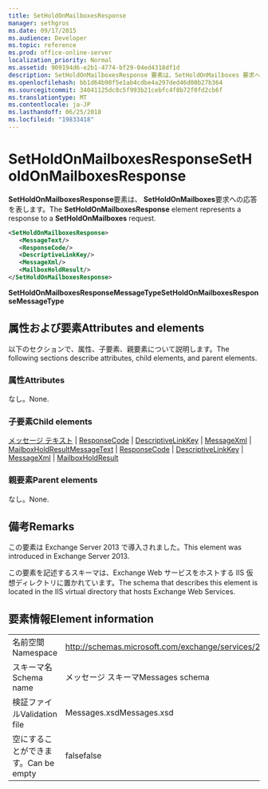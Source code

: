 ```yaml
---
title: SetHoldOnMailboxesResponse
manager: sethgros
ms.date: 09/17/2015
ms.audience: Developer
ms.topic: reference
ms.prod: office-online-server
localization_priority: Normal
ms.assetid: 909194d6-e2b1-4774-bf29-04ed4318df1d
description: SetHoldOnMailboxesResponse 要素は、SetHoldOnMailboxes 要求への応答を表します。
ms.openlocfilehash: bb1d64b98f5e1ab4cdbe4a297ded46d00b27b364
ms.sourcegitcommit: 34041125dc8c5f993b21cebfc4f8b72f0fd2cb6f
ms.translationtype: MT
ms.contentlocale: ja-JP
ms.lasthandoff: 06/25/2018
ms.locfileid: "19833418"
---
```

# <a name="setholdonmailboxesresponse"></a><span data-ttu-id="138ae-103">SetHoldOnMailboxesResponse</span><span class="sxs-lookup"><span data-stu-id="138ae-103">SetHoldOnMailboxesResponse</span></span>

<span data-ttu-id="138ae-104">**SetHoldOnMailboxesResponse**要素は、 **SetHoldOnMailboxes**要求への応答を表します。</span><span class="sxs-lookup"><span data-stu-id="138ae-104">The **SetHoldOnMailboxesResponse** element represents a response to a **SetHoldOnMailboxes** request.</span></span> 
  
```XML
<SetHoldOnMailboxesResponse>
   <MessageText/>
   <ResponseCode/>
   <DescriptiveLinkKey/>
   <MessageXml/>
   <MailboxHoldResult/>
</SetHoldOnMailboxesResponse>
```

 <span data-ttu-id="138ae-105">**SetHoldOnMailboxesResponseMessageType**</span><span class="sxs-lookup"><span data-stu-id="138ae-105">**SetHoldOnMailboxesResponseMessageType**</span></span>
## <a name="attributes-and-elements"></a><span data-ttu-id="138ae-106">属性および要素</span><span class="sxs-lookup"><span data-stu-id="138ae-106">Attributes and elements</span></span>

<span data-ttu-id="138ae-107">以下のセクションで、属性、子要素、親要素について説明します。</span><span class="sxs-lookup"><span data-stu-id="138ae-107">The following sections describe attributes, child elements, and parent elements.</span></span>
  
### <a name="attributes"></a><span data-ttu-id="138ae-108">属性</span><span class="sxs-lookup"><span data-stu-id="138ae-108">Attributes</span></span>

<span data-ttu-id="138ae-109">なし。</span><span class="sxs-lookup"><span data-stu-id="138ae-109">None.</span></span>
  
### <a name="child-elements"></a><span data-ttu-id="138ae-110">子要素</span><span class="sxs-lookup"><span data-stu-id="138ae-110">Child elements</span></span>

<span data-ttu-id="138ae-111">[メッセージ テキスト](messagetext.md) | [ResponseCode](responsecode.md) | [DescriptiveLinkKey](descriptivelinkkey.md) | [MessageXml](messagexml.md) | [MailboxHoldResult](mailboxholdresult.md)</span><span class="sxs-lookup"><span data-stu-id="138ae-111">[MessageText](messagetext.md) | [ResponseCode](responsecode.md) | [DescriptiveLinkKey](descriptivelinkkey.md) | [MessageXml](messagexml.md) | [MailboxHoldResult](mailboxholdresult.md)</span></span>
  
### <a name="parent-elements"></a><span data-ttu-id="138ae-112">親要素</span><span class="sxs-lookup"><span data-stu-id="138ae-112">Parent elements</span></span>

<span data-ttu-id="138ae-113">なし。</span><span class="sxs-lookup"><span data-stu-id="138ae-113">None.</span></span>
  
## <a name="remarks"></a><span data-ttu-id="138ae-114">備考</span><span class="sxs-lookup"><span data-stu-id="138ae-114">Remarks</span></span>

<span data-ttu-id="138ae-115">この要素は Exchange Server 2013 で導入されました。</span><span class="sxs-lookup"><span data-stu-id="138ae-115">This element was introduced in Exchange Server 2013.</span></span>
  
<span data-ttu-id="138ae-116">この要素を記述するスキーマは、Exchange Web サービスをホストする IIS 仮想ディレクトリに置かれています。</span><span class="sxs-lookup"><span data-stu-id="138ae-116">The schema that describes this element is located in the IIS virtual directory that hosts Exchange Web Services.</span></span>
  
## <a name="element-information"></a><span data-ttu-id="138ae-117">要素情報</span><span class="sxs-lookup"><span data-stu-id="138ae-117">Element information</span></span>

|||
|:-----|:-----|
|<span data-ttu-id="138ae-118">名前空間</span><span class="sxs-lookup"><span data-stu-id="138ae-118">Namespace</span></span>  <br/> |http://schemas.microsoft.com/exchange/services/2006/messages  <br/> |
|<span data-ttu-id="138ae-119">スキーマ名</span><span class="sxs-lookup"><span data-stu-id="138ae-119">Schema name</span></span>  <br/> |<span data-ttu-id="138ae-120">メッセージ スキーマ</span><span class="sxs-lookup"><span data-stu-id="138ae-120">Messages schema</span></span>  <br/> |
|<span data-ttu-id="138ae-121">検証ファイル</span><span class="sxs-lookup"><span data-stu-id="138ae-121">Validation file</span></span>  <br/> |<span data-ttu-id="138ae-122">Messages.xsd</span><span class="sxs-lookup"><span data-stu-id="138ae-122">Messages.xsd</span></span>  <br/> |
|<span data-ttu-id="138ae-123">空にすることができます。</span><span class="sxs-lookup"><span data-stu-id="138ae-123">Can be empty</span></span>  <br/> |<span data-ttu-id="138ae-124">false</span><span class="sxs-lookup"><span data-stu-id="138ae-124">false</span></span>  <br/> |
   

